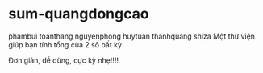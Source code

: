 # sum-quangdongcao
phambui
toanthang
nguyenphong
huytuan
thanhquang
shiza
Một thư viện giúp bạn tính tổng của 2 số bất kỳ

Đơn giản, dễ dùng, cực kỳ nhẹ!!!!

